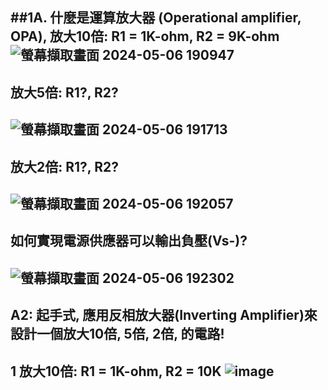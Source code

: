 ##1A. 什麼是運算放大器 (Operational amplifier, OPA),
放大10倍: R1 = 1K-ohm, R2 = 9K-ohm
![螢幕擷取畫面 2024-05-06 190947](https://github.com/PHUANYU/EC2024/assets/162283667/3d77784e-a9a7-4c3c-8ea5-4e6706825b99)
--
## 放大5倍: R1?, R2?
![螢幕擷取畫面 2024-05-06 191713](https://github.com/PHUANYU/EC2024/assets/162283667/05fa05d7-7c7a-43f5-8eff-ed3db2a31b69)
--
## 放大2倍: R1?, R2?
![螢幕擷取畫面 2024-05-06 192057](https://github.com/PHUANYU/EC2024/assets/162283667/1b9633ed-ae66-4833-bb9e-435e594f5583)
--
## 如何實現電源供應器可以輸出負壓(Vs-)?
![螢幕擷取畫面 2024-05-06 192302](https://github.com/PHUANYU/EC2024/assets/162283667/f271daac-886e-456b-9494-48b38016bef4)
--
## A2: 起手式, 應用反相放大器(Inverting Amplifier)來設計一個放大10倍, 5倍, 2倍, 的電路!
1 放大10倍: R1 = 1K-ohm, R2 = 10K
![image](https://github.com/PHUANYU/EC2024/assets/162283667/e2e1a5d6-11e7-4c75-a202-303e81ffc926)
--
